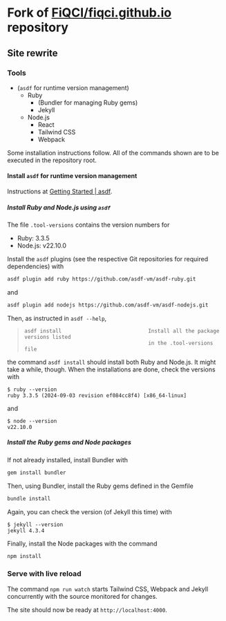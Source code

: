 # Fork of [FiQCI/fiqci.github.io](https://github.com/FiQCI/fiqci.github.io) repository

## Site rewrite

### Tools

- (`asdf` for runtime version management)
  - Ruby
    - (Bundler for managing Ruby gems)
    - Jekyll
  - Node.js
    - React
    - Tailwind CSS
    - Webpack

Some installation instructions follow. All of the commands shown are to be executed in the repository root.


#### Install `asdf` for runtime version management

Instructions at [Getting Started | asdf](https://asdf-vm.com/guide/getting-started.html).


##### Install Ruby and Node.js using `asdf`

The file `.tool-versions` contains the version numbers for
  - Ruby: 3.3.5
  - Node.js: v22.10.0
  
Install the `asdf` plugins (see the respective Git repositories for required dependencies) with

```bash
asdf plugin add ruby https://github.com/asdf-vm/asdf-ruby.git
```

and

```bash
asdf plugin add nodejs https://github.com/asdf-vm/asdf-nodejs.git
```

Then, as instructed in `asdf --help`,

> ```text
> asdf install                            Install all the package versions listed
>                                         in the .tool-versions file
> ```

the command `asdf install` should install both Ruby and Node.js. It might take a while, though. When the installations are done, check the versions with

```console
$ ruby --version
ruby 3.3.5 (2024-09-03 revision ef084cc8f4) [x86_64-linux]
```

and

```console
$ node --version
v22.10.0
```


##### Install the Ruby gems and Node packages

If not already installed, install Bundler with

```bash
gem install bundler
```

Then, using Bundler, install the Ruby gems defined in the Gemfile

```bash
bundle install
```

Again, you can check the version (of Jekyll this time) with

```console
$ jekyll --version 
jekyll 4.3.4
```

Finally, install the Node packages with the command

```bash
npm install
```


### Serve with live reload

The command `npm run watch` starts Tailwind CSS, Webpack and Jekyll concurrently with the source monitored for changes.

The site should now be ready at `http://localhost:4000`.
